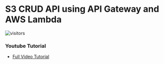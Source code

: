# S3 CRUD API using API Gateway and AWS Lambda

![visitors](https://visitor-badge.glitch.me/badge?page_id=jacksonyuan-yt.s3-crud-api-gateway)

### Youtube Tutorial
* [Full Video Tutorial](https://youtu.be/Too-U4bcJEs)

